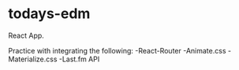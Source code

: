 # todays-edm

React App.

Practice with integrating the following:
  -React-Router
  -Animate.css
  -Materialize.css
  -Last.fm API
